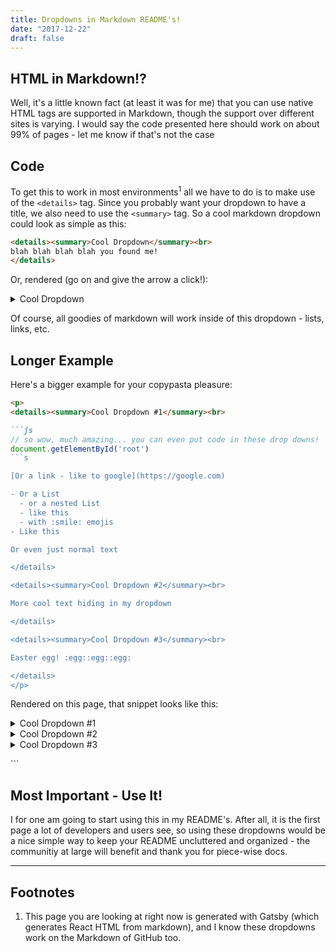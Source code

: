 ```yaml
---
title: Dropdowns in Markdown README's!
date: "2017-12-22"
draft: false
---
```


## HTML in Markdown!?
Well, it's a little known fact (at least it was for me) that you can use native HTML tags are supported in Markdown, though the support over different sites is varying. I would say the code presented here should work on about 99% of pages - let me know if that's not the case

## Code
To get this to work in most environments<sup>1</sup> all we have to do is to make use of the `<details>` tag. Since you probably want your dropdown to have a title, we also need to use the `<summary>` tag. So a cool markdown dropdown could look as simple as this:

```markdown
<details><summary>Cool Dropdown</summary><br>
blah blah blah blah you found me!
</details>
```

Or, rendered (go on and give the arrow a click!):
<details><summary>Cool Dropdown</summary><br>
blah blah blah blah you found me!
</details>

Of course, all goodies of markdown will work inside of this dropdown - lists, links, etc.

## Longer Example
Here's a bigger example for your copypasta pleasure:
```markdown
<p>
<details><summary>Cool Dropdown #1</summary><br>

```js
// so wow, much amazing... you can even put code in these drop downs!
document.getElementById('root')
```s

[Or a link - like to google](https://google.com)

- Or a List
  - or a nested List
  - like this
  - with :smile: emojis
- Like this

Or even just normal text

</details>

<details><summary>Cool Dropdown #2</summary><br>

More cool text hiding in my dropdown

</details>

<details><summary>Cool Dropdown #3</summary><br>

Easter egg! :egg::egg::egg:

</details>
</p>
```

Rendered on this page, that snippet looks like this:

<p>
<details><summary>Cool Dropdown #1</summary><br>

```js
// so wow, much amazing... you can even put code in these drop downs!
document.getElementById('root')
```

[Or a link - like to google](https://google.com)

- Or a List
  - or a nested List
  - like this
  - with :smile: emojis
- Like this

Or even just normal text

</details>

<details><summary>Cool Dropdown #2</summary><br>

More cool text hiding in my dropdown

</details>

<details><summary>Cool Dropdown #3</summary><br>

Easter egg! :egg::egg::egg:

</details>
</p>
```

## Most Important - Use It!

I for one am going to start using this in my README's. After all, it is the first page a lot of developers and users see, so using these dropdowns would be a nice simple way to keep your README uncluttered and organized - the communitiy at large will benefit and thank you for piece-wise docs.

<hr/>

## Footnotes
1. This page you are looking at right now is generated with Gatsby (which generates React HTML from markdown), and I know these dropdowns work on the Markdown of GitHub too.
